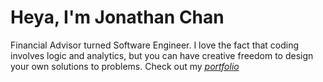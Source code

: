 # Heya, I'm Jonathan Chan

Financial Advisor turned Software Engineer. I love the fact that coding involves logic and analytics, but you can have creative freedom to design your own solutions to problems. Check out my *[portfolio](https://cheeyongjc.github.io/jonathanchan/)*

<!--
**cheeyongjc/cheeyongjc** is a ✨ _special_ ✨ repository because its `README.md` (this file) appears on your GitHub profile.

Here are some ideas to get you started:

- 🔭 I’m currently working on ...
- 🌱 I’m currently learning ...
- 👯 I’m looking to collaborate on ...
- 🤔 I’m looking for help with ...
- 💬 Ask me about ...
- 📫 How to reach me: ...
- 😄 Pronouns: ...
- ⚡ Fun fact: ...
-->
